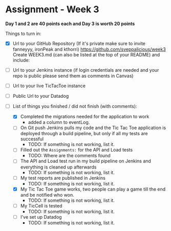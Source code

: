 # Assignment - Week 3
**Day 1 and 2 are 40 points each and Day 3 is worth 20 points**

Things to turn in:

* [x] Url to your GitHub Repository (If it's private make sure to invite fanneyyy, ironPeak and kthorri)
https://github.com/sveppalicious/week3
Create WEEK3.md (can also be listed at the top of your README) and include:

* [ ] Url to your Jenkins instance (if login credentials are needed and your repo is public please send them as comments in Canvas)
* [ ] Url to your live TicTacToe instance
* [ ] Public Url to your Datadog
* [ ] List of things you finished / did not finish (with comments):
  * [x] Completed the migrations needed for the application to work
    * added a column to eventLog.
  * [ ] On Git push Jenkins pulls my code and the Tic Tac Toe application is deployed through a build pipeline, but only if all my tests are successful
    * TODO: If something is not working, list it.
  * [ ] Filled out the `Assignments:` for the API and Load tests
    * TODO: Where are the comments found
  * [ ] The API and Load test run in my build pipeline on Jenkins and everything is cleaned up afterwards
    * TODO: If something is not working, list it.
  * [ ] My test reports are published in Jenkins
    * TODO: If something is not working, list it.
  * [x] My Tic Tac Toe game works, two people can play a game till the end and be notified who won.
    * TODO: If something is not working, list it.
  * [ ] My TicCell is tested
    * TODO: If something is not working, list it.
  * [ ] I've set up Datadog
    * TODO: If something is not working, list it.
